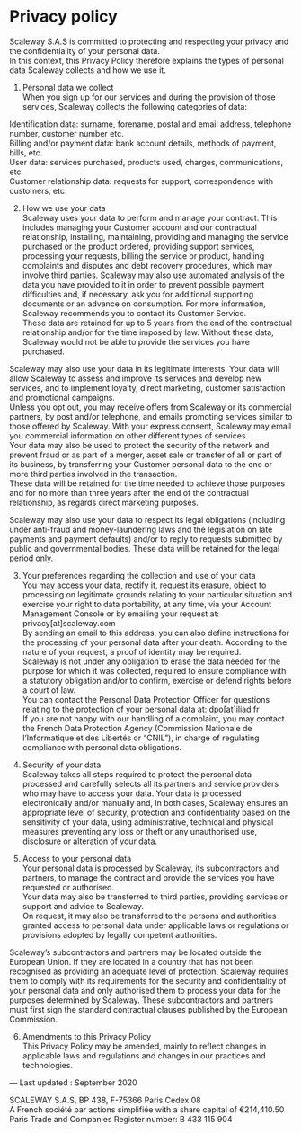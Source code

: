Privacy policy
==============

Scaleway S.A.S is committed to protecting and respecting your privacy and the confidentiality of your personal data.  
In this context, this Privacy Policy therefore explains the types of personal data Scaleway collects and how we use it.

1. Personal data we collect  
    When you sign up for our services and during the provision of those services, Scaleway collects the following categories of data:

Identification data: surname, forename, postal and email address, telephone number, customer number etc.  
Billing and/or payment data: bank account details, methods of payment, bills, etc.  
User data: services purchased, products used, charges, communications, etc.  
Customer relationship data: requests for support, correspondence with customers, etc.

2. How we use your data  
    Scaleway uses your data to perform and manage your contract. This includes managing your Customer account and our contractual relationship, installing, maintaining, providing and managing the service purchased or the product ordered, providing support services, processing your requests, billing the service or product, handling complaints and disputes and debt recovery procedures, which may involve third parties. Scaleway may also use automated analysis of the data you have provided to it in order to prevent possible payment difficulties and, if necessary, ask you for additional supporting documents or an advance on consumption. For more information, Scaleway recommends you to contact its Customer Service.  
    These data are retained for up to 5 years from the end of the contractual relationship and/or for the time imposed by law. Without these data, Scaleway would not be able to provide the services you have purchased.

Scaleway may also use your data in its legitimate interests. Your data will allow Scaleway to assess and improve its services and develop new services, and to implement loyalty, direct marketing, customer satisfaction and promotional campaigns.  
Unless you opt out, you may receive offers from Scaleway or its commercial partners, by post and/or telephone, and emails promoting services similar to those offered by Scaleway. With your express consent, Scaleway may email you commercial information on other different types of services.  
Your data may also be used to protect the security of the network and prevent fraud or as part of a merger, asset sale or transfer of all or part of its business, by transferring your Customer personal data to the one or more third parties involved in the transaction.  
These data will be retained for the time needed to achieve those purposes and for no more than three years after the end of the contractual relationship, as regards direct marketing purposes.

Scaleway may also use your data to respect its legal obligations (including under anti-fraud and money-laundering laws and the legislation on late payments and payment defaults) and/or to reply to requests submitted by public and governmental bodies. These data will be retained for the legal period only.

3. Your preferences regarding the collection and use of your data  
    You may access your data, rectify it, request its erasure, object to processing on legitimate grounds relating to your particular situation and exercise your right to data portability, at any time, via your Account Management Console or by emailing your request at: privacy\[at\]scaleway.com  
    By sending an email to this address, you can also define instructions for the processing of your personal data after your death. According to the nature of your request, a proof of identity may be required.  
    Scaleway is not under any obligation to erase the data needed for the purpose for which it was collected, required to ensure compliance with a statutory obligation and/or to confirm, exercise or defend rights before a court of law.  
    You can contact the Personal Data Protection Officer for questions relating to the protection of your personal data at: dpo\[at\]iliad.fr  
    If you are not happy with our handling of a complaint, you may contact the French Data Protection Agency (Commission Nationale de l’Informatique et des Libertés or “CNIL”), in charge of regulating compliance with personal data obligations.
    
4. Security of your data  
    Scaleway takes all steps required to protect the personal data processed and carefully selects all its partners and service providers who may have to access your data. Your data is processed electronically and/or manually and, in both cases, Scaleway ensures an appropriate level of security, protection and confidentiality based on the sensitivity of your data, using administrative, technical and physical measures preventing any loss or theft or any unauthorised use, disclosure or alteration of your data.
    
5. Access to your personal data  
    Your personal data is processed by Scaleway, its subcontractors and partners, to manage the contract and provide the services you have requested or authorised.  
    Your data may also be transferred to third parties, providing services or support and advice to Scaleway.  
    On request, it may also be transferred to the persons and authorities granted access to personal data under applicable laws or regulations or provisions adopted by legally competent authorities.
    

Scaleway’s subcontractors and partners may be located outside the European Union. If they are located in a country that has not been recognised as providing an adequate level of protection, Scaleway requires them to comply with its requirements for the security and confidentiality of your personal data and only authorised them to process your data for the purposes determined by Scaleway. These subcontractors and partners must first sign the standard contractual clauses published by the European Commission.

6. Amendments to this Privacy Policy  
    This Privacy Policy may be amended, mainly to reflect changes in applicable laws and regulations and changes in our practices and technologies.

— Last updated : September 2020

SCALEWAY S.A.S, BP 438, F-75366 Paris Cedex 08  
A French société par actions simplifiée with a share capital of €214,410.50  
Paris Trade and Companies Register number: B 433 115 904
